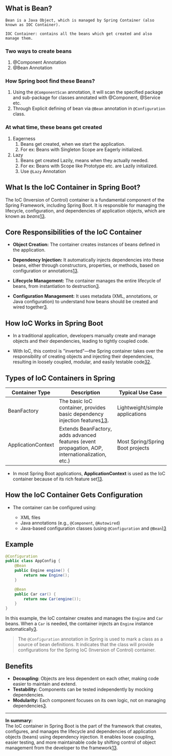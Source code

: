 ## What is Bean?
```
Bean is a Java Object, which is managed by Spring Container (also known as IOC Container).
```
```
IOC Container: contains all the beans which get created and also manage them.
```

### Two ways to create beans
1. @Component Annotation
2. @Bean Annotation

### How Spring boot find these Beans?
1. Using the `@ComponentScan` annotation, it will scan the specified package and sub-package for classes annotated with @Component, @Service etc.
2. Through Explicit defining of bean via `@Bean` annotation in `@Configuration` class.

### At what time, these beans get created
1. Eagerness
	1. Beans get created, when we start the application.
	2. For ex: Beans with Singleton Scope are Eagerly initialized.
2. Lazy
	1. Beans get created Lazily, means when they actually needed.
	2. For ex: Beans with Scope like Prototype etc. are Lazily initialized.
	3. Use `@Lazy` Annotation

## What Is the IoC Container in Spring Boot?

The IoC (Inversion of Control) container is a fundamental component of the Spring Framework, including Spring Boot. It is responsible for managing the lifecycle, configuration, and dependencies of application objects, which are known as _beans_[1](https://docs.spring.io/spring-framework/docs/3.2.x/spring-framework-reference/html/beans.html)[3](https://www.codingshuttle.com/spring-boot-handbook/spring-ioc-container).

## **Core Responsibilities of the IoC Container**

- **Object Creation:** The container creates instances of beans defined in the application.
    
- **Dependency Injection:** It automatically injects dependencies into these beans, either through constructors, properties, or methods, based on configuration or annotations[1](https://docs.spring.io/spring-framework/docs/3.2.x/spring-framework-reference/html/beans.html)[3](https://www.codingshuttle.com/spring-boot-handbook/spring-ioc-container).
    
- **Lifecycle Management:** The container manages the entire lifecycle of beans, from instantiation to destruction[3](https://www.codingshuttle.com/spring-boot-handbook/spring-ioc-container).
    
- **Configuration Management:** It uses metadata (XML, annotations, or Java configuration) to understand how beans should be created and wired together[3](https://www.codingshuttle.com/spring-boot-handbook/spring-ioc-container).
    

## **How IoC Works in Spring Boot**

- In a traditional application, developers manually create and manage objects and their dependencies, leading to tightly coupled code.
    
- With IoC, this control is "inverted"—the Spring container takes over the responsibility of creating objects and injecting their dependencies, resulting in loosely coupled, modular, and easily testable code[3](https://www.codingshuttle.com/spring-boot-handbook/spring-ioc-container)[2](https://www.simplilearn.com/tutorials/spring-tutorial/spring-ioc-container).
    

## **Types of IoC Containers in Spring**

|Container Type|Description|Typical Use Case|
|---|---|---|
|BeanFactory|The basic IoC container, provides basic dependency injection features[1](https://docs.spring.io/spring-framework/docs/3.2.x/spring-framework-reference/html/beans.html)[3](https://www.codingshuttle.com/spring-boot-handbook/spring-ioc-container).|Lightweight/simple applications|
|ApplicationContext|Extends BeanFactory, adds advanced features (event propagation, AOP, internationalization, etc.)|Most Spring/Spring Boot projects|

- In most Spring Boot applications, **ApplicationContext** is used as the IoC container because of its rich feature set[1](https://docs.spring.io/spring-framework/docs/3.2.x/spring-framework-reference/html/beans.html)[3](https://www.codingshuttle.com/spring-boot-handbook/spring-ioc-container).
## **How the IoC Container Gets Configuration**

- The container can be configured using:
    
    - XML files
    - Java annotations (e.g., `@Component`, `@Autowired`)
    - Java-based configuration classes (using `@Configuration` and `@Bean`)[3](https://www.codingshuttle.com/spring-boot-handbook/spring-ioc-container)
## **Example**

```java
@Configuration
public class AppConfig {
    @Bean
    public Engine engine() {
        return new Engine();
    }

    @Bean
    public Car car() {
        return new Car(engine());
    }
}
```

In this example, the IoC container creates and manages the `Engine` and `Car` beans. When a `Car` is needed, the container injects an `Engine` instance automatically[3](https://www.codingshuttle.com/spring-boot-handbook/spring-ioc-container).

>The `@Configuration` annotation in Spring is used to mark a class as a source of bean definitions. It indicates that the class will provide configurations for the Spring IoC (Inversion of Control) container.
## **Benefits**

- **Decoupling:** Objects are less dependent on each other, making code easier to maintain and extend.
- **Testability:** Components can be tested independently by mocking dependencies.
- **Modularity:** Each component focuses on its own logic, not on managing dependencies[3](https://www.codingshuttle.com/spring-boot-handbook/spring-ioc-container).
---

**In summary:**  
The IoC container in Spring Boot is the part of the framework that creates, configures, and manages the lifecycle and dependencies of application objects (beans) using dependency injection. It enables loose coupling, easier testing, and more maintainable code by shifting control of object management from the developer to the framework[1](https://docs.spring.io/spring-framework/docs/3.2.x/spring-framework-reference/html/beans.html)[3](https://www.codingshuttle.com/spring-boot-handbook/spring-ioc-container).